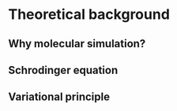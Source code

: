 # Theoretical background

## Why molecular simulation?

## Schrodinger equation

## Variational principle
